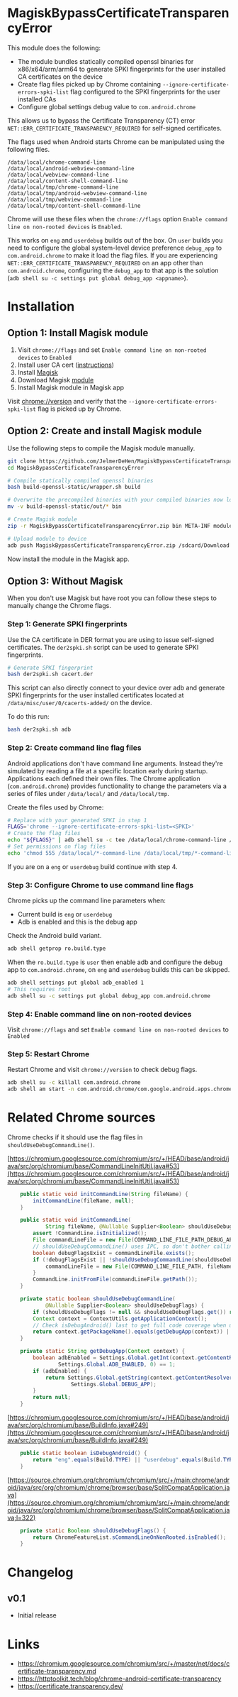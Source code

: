 # MagiskBypassCertificateTransparencyError
This module does the following:
- The module bundles statically compiled openssl binaries for x86/x64/arm/arm64 to generate SPKI fingerprints for the user installed CA certificates on the device
- Create flag files picked up by Chrome containing `--ignore-certificate-errors-spki-list` flag configured to the SPKI fingerprints for the user installed CAs
- Configure global settings debug value to `com.android.chrome`

This allows us to bypass the Certificate Transparency (CT) error `NET::ERR_CERTIFICATE_TRANSPARENCY_REQUIRED` for self-signed certificates.

The flags used when Android starts Chrome can be manipulated using the following files.

```
/data/local/chrome-command-line
/data/local/android-webview-command-line
/data/local/webview-command-line
/data/local/content-shell-command-line
/data/local/tmp/chrome-command-line
/data/local/tmp/android-webview-command-line
/data/local/tmp/webview-command-line
/data/local/tmp/content-shell-command-line
```

Chrome will use these files when the `chrome://flags` option `Enable command line on non-rooted devices` is `Enabled`.

This works on `eng` and `userdebug` builds out of the box. On `user` builds you need to configure the global system-level device preference `debug_app` to `com.android.chrome` to make it load the flag files. If you are experiencing `NET::ERR_CERTIFICATE_TRANSPARENCY_REQUIRED` on an app other than `com.android.chrome`, configuring the `debug_app` to that app is the solution (`adb shell su -c settings put global debug_app <appname>`).

# Installation
## Option 1: Install Magisk module
1. Visit `chrome://flags` and set `Enable command line on non-rooted devices` to `Enabled`
2. Install user CA cert ([instructions](https://portswigger.net/support/installing-burp-suites-ca-certificate-in-an-android-device))
3. Install [Magisk](https://topjohnwu.github.io/Magisk/install.html)
4. Download Magisk [module](https://github.com/JelmerDeHen/MagiskBypassCertificateTransparencyError/releases/download/v0.0.1/MagiskBypassCertificateTransparencyError.zip)
5. Install Magisk module in Magisk app

Visit [chrome://version](chrome://version) and verify that the `--ignore-certificate-errors-spki-list` flag is picked up by Chrome.

## Option 2: Create and install Magisk module

Use the following steps to compile the Magisk module manually.

```sh
git clone https://github.com/JelmerDeHen/MagiskBypassCertificateTransparencyError
cd MagiskBypassCertificateTransparencyError

# Compile statically compiled openssl binaries
bash build-openssl-static/wrapper.sh build

# Overwrite the precompiled binaries with your compiled binaries now located in `build-openssl-static/out`
mv -v build-openssl-static/out/* bin

# Create Magisk module
zip -r MagiskBypassCertificateTransparencyError.zip bin META-INF module.prop openssl-arm openssl-arm64 openssl-x64 openssl-x86 post-fs-data.sh update_info.json

# Upload module to device
adb push MagiskBypassCertificateTransparencyError.zip /sdcard/Download
```

Now install the module in the Magisk app.

## Option 3: Without Magisk

When you don't use Magisk but have root you can follow these steps to manually change the Chrome flags.

### Step 1: Generate SPKI fingerprints

Use the CA certificate in DER format you are using to issue self-signed certificates. The `der2spki.sh` script can be used to generate SPKI fingerprints.

```sh
# Generate SPKI fingerprint
bash der2spki.sh cacert.der
```

This script can also directly connect to your device over adb and generate SPKI fingerprints for the user installed certificates located at `/data/misc/user/0/cacerts-added/` on the device.

To do this run:

```sh
bash der2spki.sh adb
```

### Step 2: Create command line flag files

Android applications don't have command line arguments. Instead they're simulated by reading a file at a specific location early during startup. Applications each defined their own files. The Chrome application (`com.android.chrome`) provides functionality to change the parameters via a series of files under `/data/local/` and `/data/local/tmp`.


Create the files used by Chrome:

```sh
# Replace with your generated SPKI in step 1
FLAGS='chrome --ignore-certificate-errors-spki-list=<SPKI>'
# Create the flag files
echo "${FLAGS}" | adb shell su -c tee /data/local/chrome-command-line /data/local/android-webview-command-line /data/local/webview-command-line /data/local/content-shell-command-line /data/local/tmp/chrome-command-line /data/local/tmp/android-webview-command-line /data/local/tmp/webview-command-line /data/local/tmp/content-shell-command-line
# Set permissions on flag files
echo 'chmod 555 /data/local/*-command-line /data/local/tmp/*-command-line' | adb shell su
```

If you are on a `eng` or `userdebug` build continue with step 4.

### Step 3: Configure Chrome to use command line flags

Chrome picks up the command line parameters when:
- Current build is `eng` or `userdebug`
- Adb is enabled and this is the debug app

Check the Android build variant.

```sh
adb shell getprop ro.build.type
```

When the `ro.build.type` is `user` then enable adb and configure the debug app to `com.android.chrome`, on `eng` and `userdebug` builds this can be skipped.

```sh
adb shell settings put global adb_enabled 1
# This requires root
adb shell su -c settings put global debug_app com.android.chrome
```

### Step 4: Enable command line on non-rooted devices

Visit `chrome://flags` and set `Enable command line on non-rooted devices` to `Enabled`

### Step 5: Restart Chrome

Restart Chrome and visit `chrome://version` to check debug flags.

```sh
adb shell su -c killall com.android.chrome
adb shell am start -n com.android.chrome/com.google.android.apps.chrome.Main
```

# Related Chrome sources

Chrome checks if it should use the flag files in `shouldUseDebugCommandLine()`.

[https://chromium.googlesource.com/chromium/src/+/HEAD/base/android/java/src/org/chromium/base/CommandLineInitUtil.java#53](https://chromium.googlesource.com/chromium/src/+/HEAD/base/android/java/src/org/chromium/base/CommandLineInitUtil.java#53)
```java
    public static void initCommandLine(String fileName) {
        initCommandLine(fileName, null);
    }

    public static void initCommandLine(
            String fileName, @Nullable Supplier<Boolean> shouldUseDebugFlags) {
        assert !CommandLine.isInitialized();
        File commandLineFile = new File(COMMAND_LINE_FILE_PATH_DEBUG_APP, fileName);
        // shouldUseDebugCommandLine() uses IPC, so don't bother calling it if no flags file exists.
        boolean debugFlagsExist = commandLineFile.exists();
        if (!debugFlagsExist || !shouldUseDebugCommandLine(shouldUseDebugFlags)) {
            commandLineFile = new File(COMMAND_LINE_FILE_PATH, fileName);
        }
        CommandLine.initFromFile(commandLineFile.getPath());
    }

    private static boolean shouldUseDebugCommandLine(
            @Nullable Supplier<Boolean> shouldUseDebugFlags) {
        if (shouldUseDebugFlags != null && shouldUseDebugFlags.get()) return true;
        Context context = ContextUtils.getApplicationContext();
        // Check isDebugAndroid() last to get full code coverage when using userdebug devices.
        return context.getPackageName().equals(getDebugApp(context)) || BuildInfo.isDebugAndroid();
    }

    private static String getDebugApp(Context context) {
        boolean adbEnabled = Settings.Global.getInt(context.getContentResolver(),
                Settings.Global.ADB_ENABLED, 0) == 1;
        if (adbEnabled) {
            return Settings.Global.getString(context.getContentResolver(),
                    Settings.Global.DEBUG_APP);
        }
        return null;
    }
```

[https://chromium.googlesource.com/chromium/src/+/HEAD/base/android/java/src/org/chromium/base/BuildInfo.java#249](https://chromium.googlesource.com/chromium/src/+/HEAD/base/android/java/src/org/chromium/base/BuildInfo.java#249)
```java
    public static boolean isDebugAndroid() {
        return "eng".equals(Build.TYPE) || "userdebug".equals(Build.TYPE);
    }
```

[https://source.chromium.org/chromium/chromium/src/+/main:chrome/android/java/src/org/chromium/chrome/browser/base/SplitCompatApplication.java](https://source.chromium.org/chromium/chromium/src/+/main:chrome/android/java/src/org/chromium/chrome/browser/base/SplitCompatApplication.java;l=322)
```java
    private static Boolean shouldUseDebugFlags() {
        return ChromeFeatureList.sCommandLineOnNonRooted.isEnabled();
    }
```

# Changelog

## v0.1
* Initial release

# Links
- https://chromium.googlesource.com/chromium/src/+/master/net/docs/certificate-transparency.md
- https://httptoolkit.tech/blog/chrome-android-certificate-transparency
- https://certificate.transparency.dev/
